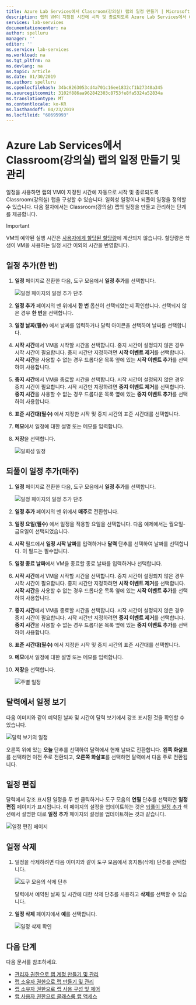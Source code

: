 ```yaml
---
title: Azure Lab Services에서 Classroom(강의실) 랩의 일정 만들기 | Microsoft Docs
description: 랩의 VM이 지정된 시간에 시작 및 종료되도록 Azure Lab Services에서 Classroom(강의실) 랩의 일정을 만드는 방법을 알아봅니다.
services: lab-services
documentationcenter: na
author: spelluru
manager: ''
editor: ''
ms.service: lab-services
ms.workload: na
ms.tgt_pltfrm: na
ms.devlang: na
ms.topic: article
ms.date: 01/30/2019
ms.author: spelluru
ms.openlocfilehash: 34bc8263053cd4a701c16ee1832cf1b27340a345
ms.sourcegitcommit: 3102f886aa962842303c8753fe8fa5324a52834a
ms.translationtype: MT
ms.contentlocale: ko-KR
ms.lasthandoff: 04/23/2019
ms.locfileid: "60695993"
---
```

# <a name="create-and-manage-schedules-for-classroom-labs-in-azure-lab-services"></a>Azure Lab Services에서 Classroom(강의실) 랩의 일정 만들기 및 관리 
일정을 사용하면 랩의 VM이 지정된 시간에 자동으로 시작 및 종료되도록 Classroom(강의실) 랩을 구성할 수 있습니다. 일회성 일정이나 되풀이 일정을 정의할 수 있습니다. 다음 절차에서는 Classroom(강의실) 랩의 일정을 만들고 관리하는 단계를 제공합니다. 

> [!IMPORTANT]
> VM의 예약된 실행 시간은 [사용자에게 할당된 할당량](how-to-configure-student-usage.md#set-quotas-per-user)에 계산되지 않습니다. 할당량은 학생이 VM을 사용하는 일정 시간 이외의 시간을 반영합니다. 

## <a name="add-a-schedule-once"></a>일정 추가(한 번)

1. **일정** 페이지로 전환한 다음, 도구 모음에서 **일정 추가**를 선택합니다. 

    ![일정 페이지의 일정 추가 단추](../media/how-to-create-schedules/add-schedule-button.png)
2. **일정 추가** 페이지의 맨 위에서 **한 번** 옵션이 선택되었는지 확인합니다. 선택되지 않은 경우 **한 번**을 선택합니다. 
3. **일정 날짜(필수)** 에서 날짜를 입력하거나 달력 아이콘을 선택하여 날짜를 선택합니다. 
4. **시작 시간**에서 VM을 시작할 시간을 선택합니다. 중지 시간이 설정되지 않은 경우 시작 시간이 필요합니다. 중지 시간만 지정하려면 **시작 이벤트 제거**를 선택합니다. **시작 시간**을 사용할 수 없는 경우 드롭다운 목록 옆에 있는 **시작 이벤트 추가**를 선택하여 사용합니다. 
5. **중지 시간**에서 VM을 종료할 시간을 선택합니다. 시작 시간이 설정되지 않은 경우 중지 시간이 필요합니다. 시작 시간만 지정하려면 **중지 이벤트 제거**를 선택합니다. **중지 시간**을 사용할 수 없는 경우 드롭다운 목록 옆에 있는 **중지 이벤트 추가**를 선택하여 사용합니다.
6. **표준 시간대(필수)** 에서 지정한 시작 및 중지 시간의 표준 시간대를 선택합니다. 
7. **메모**에서 일정에 대한 설명 또는 메모를 입력합니다. 
8. **저장**을 선택합니다. 

    ![일회성 일정](../media/how-to-create-schedules/add-schedule-page.png)

## <a name="add-a-recurring-schedule-weekly"></a>되풀이 일정 추가(매주)

1. **일정** 페이지로 전환한 다음, 도구 모음에서 **일정 추가**를 선택합니다. 

    ![일정 페이지의 일정 추가 단추](../media/how-to-create-schedules/add-schedule-button.png)
2. **일정 추가** 페이지의 맨 위에서 **매주**로 전환합니다. 
3. **일정 요일(필수)** 에서 일정을 적용할 요일을 선택합니다. 다음 예제에서는 월요일-금요일이 선택되었습니다. 
4. **시작** 필드에서 **일정 시작 날짜**를 입력하거나 **달력** 단추를 선택하여 날짜를 선택합니다. 이 필드는 필수입니다. 
5. **일정 종료 날짜**에서 VM을 종료할 종료 날짜를 입력하거나 선택합니다. 
6. **시작 시간**에서 VM을 시작할 시간을 선택합니다. 중지 시간이 설정되지 않은 경우 시작 시간이 필요합니다. 중지 시간만 지정하려면 **시작 이벤트 제거**를 선택합니다. **시작 시간**을 사용할 수 없는 경우 드롭다운 목록 옆에 있는 **시작 이벤트 추가**를 선택하여 사용합니다. 
7. **중지 시간**에서 VM을 종료할 시간을 선택합니다. 시작 시간이 설정되지 않은 경우 중지 시간이 필요합니다. 시작 시간만 지정하려면 **중지 이벤트 제거**를 선택합니다. **중지 시간**을 사용할 수 없는 경우 드롭다운 목록 옆에 있는 **중지 이벤트 추가**를 선택하여 사용합니다.
8. **표준 시간대(필수)** 에서 지정한 시작 및 중지 시간의 표준 시간대를 선택합니다.  
9. **메모**에서 일정에 대한 설명 또는 메모를 입력합니다. 
10. **저장**을 선택합니다. 

    ![주별 일정](../media/how-to-create-schedules/add-schedule-page-weekly.png)

## <a name="view-schedules-in-calendar"></a>달력에서 일정 보기
다음 이미지와 같이 예약된 날짜 및 시간이 달력 보기에서 강조 표시된 것을 확인할 수 있습니다.

![달력 보기의 일정](../media/how-to-create-schedules/schedules-in-calendar.png)

오른쪽 위에 있는 **오늘** 단추를 선택하여 달력에서 현재 날짜로 전환합니다. **왼쪽 화살표**를 선택하면 이전 주로 전환되고, **오른쪽 화살표**를 선택하면 달력에서 다음 주로 전환됩니다. 

## <a name="edit-a-schedule"></a>일정 편집
달력에서 강조 표시된 일정을 두 번 클릭하거나 도구 모음의 **연필** 단추를 선택하면 **일정 편집** 페이지가 표시됩니다. 이 페이지의 설정을 업데이트하는 것은 [되풀이 일정 추가](#add-a-recurring-schedule-weekly) 섹션에서 설명한 대로 **일정 추가** 페이지의 설정을 업데이트하는 것과 같습니다. 

![일정 편집 페이지](../media/how-to-create-schedules/edit-schedule-page.png)

## <a name="delete-a-schedule"></a>일정 삭제

1. 일정을 삭제하려면 다음 이미지와 같이 도구 모음에서 휴지통(삭제) 단추를 선택합니다.

    ![도구 모음의 삭제 단추](../media/how-to-create-schedules/delete-schedule-button.png)

    달력에서 예약된 날짜 및 시간에 대한 삭제 단추를 사용하고 **삭제**를 선택할 수 있습니다. 
2. **일정 삭제** 페이지에서 **예**를 선택합니다.

    ![일정 삭제 확인](../media/how-to-create-schedules/delete-schedules-confirmation.png)




## <a name="next-steps"></a>다음 단계
다음 문서를 참조하세요.

- [관리자 권한으로 랩 계정 만들기 및 관리](how-to-manage-lab-accounts.md)
- [랩 소유자 권한으로 랩 만들기 및 관리](how-to-manage-classroom-labs.md)
- [랩 소유자 권한으로 랩 사용 구성 및 제어](how-to-configure-student-usage.md)
- [랩 사용자 권한으로 클래스룸 랩 액세스](how-to-use-classroom-lab.md)
